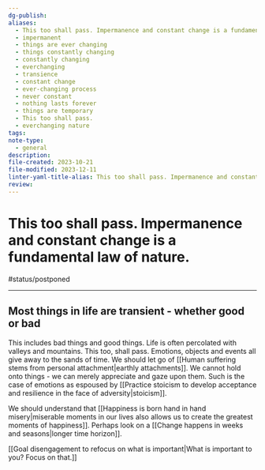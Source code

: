 ```yaml
---
dg-publish: 
aliases:
  - This too shall pass. Impermanence and constant change is a fundamental law of nature.
  - impermanent
  - things are ever changing
  - things constantly changing
  - constantly changing
  - everchanging
  - transience
  - constant change
  - ever-changing process
  - never constant
  - nothing lasts forever
  - things are temporary
  - This too shall pass.
  - everchanging nature
tags: 
note-type:
  - general
description: 
file-created: 2023-10-21
file-modified: 2023-12-11
linter-yaml-title-alias: This too shall pass. Impermanence and constant change is a fundamental law of nature.
review:
---
```


# This too shall pass. Impermanence and constant change is a fundamental law of nature.

#status/postponed

---

## Most things in life are transient - whether good or bad

This includes bad things and good things. Life is often percolated with valleys and mountains. This too, shall pass. Emotions, objects and events all give away to the sands of time. We should let go of [[Human suffering stems from personal attachment|earthly attachments]]. We cannot hold onto things - we can merely appreciate and gaze upon them. Such is the case of emotions as espoused by [[Practice stoicism to develop acceptance and resilience in the face of adversity|stoicism]].

We should understand that [[Happiness is born hand in hand misery|miserable moments in our lives also allows us to create the greatest moments of happiness]]. Perhaps look on a [[Change happens in weeks and seasons|longer time horizon]].

[[Goal disengagement to refocus on what is important|What is important to you? Focus on that.]]
